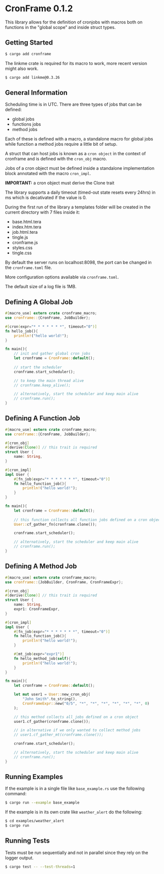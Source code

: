 # CronFrame 0.1.2

This library allows for the definition of cronjobs with macros both on functions in the "global scope" and inside struct types.

## Getting Started
```bash
$ cargo add cronframe
```

The linkme crate is required for its macro to work, more recent version might also work.
```bash
$ cargo add linkme@0.3.26
```

## General Information
Scheduling time is in UTC.
There are three types of jobs that can be defined:
- global jobs
- functions jobs
- method jobs

Each of these is defined with a macro, a standalone macro for global jobs while function a method jobs require a little bit of setup.

A struct that can host jobs is known as a `cron object` in the context of cronframe and is defined with the `cron_obj` macro.

Jobs of a cron object must be defined inside a standalone implementation block annotated with the macro `cron_impl`.

**IMPORTANT:** a cron object must derive the Clone trait

The library supports a daily timeout (timed-out state resets every 24hrs) in ms which is decativated if the value is 0.

During the first run of the library a templates folder will be created in the current directory with 7 files inside it:
- base.html.tera
- index.htm.tera
- job.html.tera
- tingle.js
- cronframe.js
- styles.css
- tingle.css

By default the server runs on localhost:8098, the port can be changed in the `cronframe.toml` file.

More configuration options available via `cronframe.toml`.

The default size of a log file is 1MB.

## Defining A Global Job
```rust
#[macro_use] extern crate cronframe_macro;
use cronframe::{CronFrame, JobBuilder};

#[cron(expr="* * * * * * *", timeout="0")]    
fn hello_job(){
    println!("hello world!");
}

fn main(){
    // init and gather global cron jobs
    let cronframe = CronFrame::default();
    
    // start the scheduler
    cronframe.start_scheduler();

    // to keep the main thread alive 
    // cronframe.keep_alive();

    // alternatively, start the scheduler and keep main alive
    // cronframe.run();
}
```

## Defining A Function Job
```rust
#[macro_use] extern crate cronframe_macro;
use cronframe::{CronFrame, JobBuilder};

#[cron_obj]
#[derive(Clone)] // this trait is required
struct User {
    name: String,
}

#[cron_impl]
impl User {
    #[fn_job(expr="* * * * * * *", timeout="0")]    
    fn hello_function_job(){
        println!("hello world!");
    }
}

fn main(){
    let cronframe = CronFrame::default();
    
    // this function collects all function jobs defined on a cron object
    User::cf_gather_fn(cronframe.clone());

    cronframe.start_scheduler();

    // alternatively, start the scheduler and keep main alive
    // cronframe.run();
}
```

## Defining A Method Job
```rust
#[macro_use] extern crate cronframe_macro;
use cronframe::{JobBuilder, CronFrame, CronFrameExpr};

#[cron_obj]
#[derive(Clone)] // this trait is required
struct User {
    name: String,
    expr1: CronFrameExpr,
}

#[cron_impl]
impl User {
    #[fn_job(expr="* * * * * * *", timeout="0")]    
    fn hello_function_job(){
        println!("hello world!");
    }

    #[mt_job(expr="expr1")]    
    fn hello_method_job(self){
        println!("hello world!");
    }
}

fn main(){
    let cronframe = CronFrame::default();

    let mut user1 = User::new_cron_obj(
        "John Smith".to_string(),
        CronFrameExpr::new("0/5", "*", "*", "*", "*", "*", "*", 0)
    );

    // this method collects all jobs defined on a cron object
    user1.cf_gather(cronframe.clone());

    // in alternative if we only wanted to collect method jobs
    // user1.cf_gather_mt(cronframe.clone());

    cronframe.start_scheduler();

    // alternatively, start the scheduler and keep main alive
    // cronframe.run();
}
```

## Running Examples
If the example is in a single file like `base_example.rs` use the following command:
```bash
$ cargo run --example base_example
```

If the example is in its own crate like `weather_alert` do the following:
```bash
$ cd examples/weather_alert
$ cargo run
```

## Running Tests
Tests must be run sequentially and not in parallel since they rely on the logger output.
```bash
$ cargo test -- --test-threads=1
```